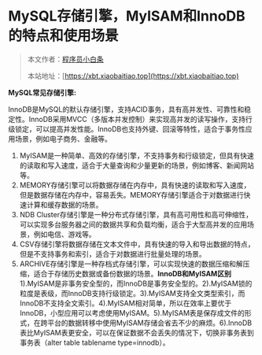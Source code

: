 # MySQL存储引擎，MyISAM和InnoDB的特点和使用场景

> 本文作者：[程序员小白条](https://github.com/luoye6)
>
> 本站地址：[https://xbt.xiaobaitiao.top](https://xbt.xiaobaitiao.top)

**MySQL常见存储引擎:**

InnoDB是MySQL的默认存储引擎，支持ACID事务，具有高并发性、可靠性和稳定性。InnoDB采用MVCC（多版本并发控制）来实现高并发的读写操作，支持行级锁定，可以提高并发性能。InnoDB也支持外键、回滚等特性，适合于事务性应用场景，例如电子商务、金融等。

1. MyISAM是一种简单、高效的存储引擎，不支持事务和行级锁定，但具有快速的读取和写入速度，适合于大量查询和少量更新的场景，例如博客、新闻网站等。
2. MEMORY存储引擎可以将数据存储在内存中，具有快速的读取和写入速度，但是数据存储在内存中，容易丢失。MEMORY存储引擎适合于对数据进行快速计算和缓存数据的场景。
3. NDB Cluster存储引擎是一种分布式存储引擎，具有高可用性和高可伸缩性，可以实现多台服务器之间的数据共享和负载均衡，适合于大型高并发的应用场景，例如电信、游戏等。
4. CSV存储引擎将数据存储在文本文件中，具有快速的导入和导出数据的特点，但是不支持事务和索引，适合于对数据进行批量处理的场景。
5. ARCHIVE存储引擎是一种存档式存储引擎，可以实现快速的数据压缩和解压缩，适合于存储历史数据或备份数据的场景。**InnoDB和MyISAM区别**1).MyISAM是非事务安全型的，而InnoDB是事务安全型的。2).MyISAM锁的粒度是表级，而InnoDB支持行级锁定。3).MyISAM支持全文类型索引，而InnoDB不支持全文索引。4).MyISAM相对简单，所以在效率上要优于InnoDB，小型应用可以考虑使用MyISAM。5).MyISAM表是保存成文件的形式，在跨平台的数据转移中使用MyISAM存储会省去不少的麻烦。6).InnoDB表比MyISAM表更安全，可以在保证数据不会丢失的情况下，切换非事务表到事务表（alter table tablename type=innodb）。